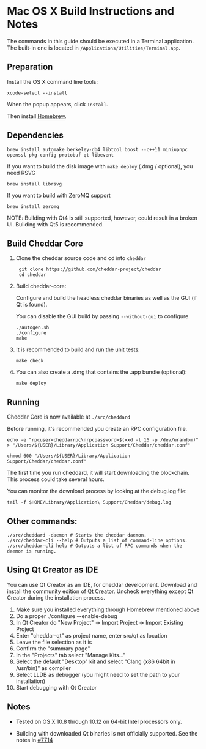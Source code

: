 Mac OS X Build Instructions and Notes
====================================
The commands in this guide should be executed in a Terminal application.
The built-in one is located in `/Applications/Utilities/Terminal.app`.

Preparation
-----------
Install the OS X command line tools:

`xcode-select --install`

When the popup appears, click `Install`.

Then install [Homebrew](https://brew.sh).

Dependencies
----------------------

    brew install automake berkeley-db4 libtool boost --c++11 miniupnpc openssl pkg-config protobuf qt libevent

If you want to build the disk image with `make deploy` (.dmg / optional), you need RSVG

    brew install librsvg

If you want to build with ZeroMQ support
    
    brew install zeromq

NOTE: Building with Qt4 is still supported, however, could result in a broken UI. Building with Qt5 is recommended.

Build Cheddar Core
------------------------

1. Clone the cheddar source code and cd into `cheddar`

        git clone https://github.com/cheddar-project/cheddar
        cd cheddar

2.  Build cheddar-core:

    Configure and build the headless cheddar binaries as well as the GUI (if Qt is found).

    You can disable the GUI build by passing `--without-gui` to configure.

        ./autogen.sh
        ./configure
        make

3.  It is recommended to build and run the unit tests:

        make check

4.  You can also create a .dmg that contains the .app bundle (optional):

        make deploy

Running
-------

Cheddar Core is now available at `./src/cheddard`

Before running, it's recommended you create an RPC configuration file.

    echo -e "rpcuser=cheddarrpc\nrpcpassword=$(xxd -l 16 -p /dev/urandom)" > "/Users/${USER}/Library/Application Support/Cheddar/cheddar.conf"

    chmod 600 "/Users/${USER}/Library/Application Support/Cheddar/cheddar.conf"

The first time you run cheddard, it will start downloading the blockchain. This process could take several hours.

You can monitor the download process by looking at the debug.log file:

    tail -f $HOME/Library/Application\ Support/Cheddar/debug.log

Other commands:
-------

    ./src/cheddard -daemon # Starts the cheddar daemon.
    ./src/cheddar-cli --help # Outputs a list of command-line options.
    ./src/cheddar-cli help # Outputs a list of RPC commands when the daemon is running.

Using Qt Creator as IDE
------------------------
You can use Qt Creator as an IDE, for cheddar development.
Download and install the community edition of [Qt Creator](https://www.qt.io/download/).
Uncheck everything except Qt Creator during the installation process.

1. Make sure you installed everything through Homebrew mentioned above
2. Do a proper ./configure --enable-debug
3. In Qt Creator do "New Project" -> Import Project -> Import Existing Project
4. Enter "cheddar-qt" as project name, enter src/qt as location
5. Leave the file selection as it is
6. Confirm the "summary page"
7. In the "Projects" tab select "Manage Kits..."
8. Select the default "Desktop" kit and select "Clang (x86 64bit in /usr/bin)" as compiler
9. Select LLDB as debugger (you might need to set the path to your installation)
10. Start debugging with Qt Creator

Notes
-----

* Tested on OS X 10.8 through 10.12 on 64-bit Intel processors only.

* Building with downloaded Qt binaries is not officially supported. See the notes in [#7714](https://github.com/bitcoin/bitcoin/issues/7714)
